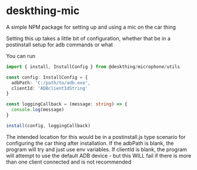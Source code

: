 # deskthing-mic
A simple NPM package for setting up and using a mic on the car thing


Setting this up takes a little bit of configuration, whether that be in a postinstall setup for adb commands or what

You can run
```ts
import { install, InstallConfig } from @deskthing/microphone/utils

const config: InstallConfig = {
  adbPath: 'C:/path/to/adb.exe',
  clientId: 'ADBclientIdString'
}

const loggingCallback = (message: string) => {
  console.log(message)
}

install(config, loggingCallback)
```

The intended location for this would be in a postinstall.js type scenario for configuring the car thing after installation. If the adbPath is blank, the program will try and just use env variables. If clientId is blank, the program will attempt to use the default ADB device - but this WILL fail if there is more than one client connected and is not recommended